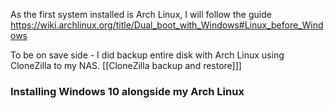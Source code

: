 
As the first system installed is Arch Linux, I will follow the guide https://wiki.archlinux.org/title/Dual_boot_with_Windows#Linux_before_Windows

To be on save side - I did backup entire disk with Arch Linux using CloneZilla to my NAS. [[CloneZilla backup and restore]]]

### Installing Windows 10 alongside my Arch Linux







